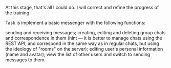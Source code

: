 At this stage, that's all I could do.
I will correct and refine the progress of the training

Task is implement a basic messenger with the following functions:

sending and receiving messages;
creating, editing and deleting group chats and correspondence in them (hint — it is better to manage chats using the REST API, and correspond in the same way as in regular chats, but using the ideology of "rooms" on the server);
editing user's personal information (name and avatar);
view the list of other users and switch to sending messages to them.
